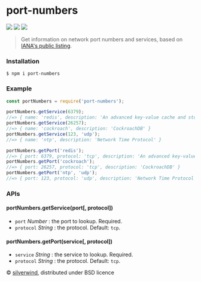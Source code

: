 # port-numbers
[![](https://img.shields.io/npm/v/port-numbers.svg?style=flat)](https://www.npmjs.org/package/port-numbers) [![](https://img.shields.io/npm/dm/port-numbers.svg)](https://www.npmjs.org/package/port-numbers) [![](https://api.travis-ci.org/silverwind/port-numbers.svg?style=flat)](https://travis-ci.org/silverwind/port-numbers)
> Get information on network port numbers and services, based on [IANA's public listing](http://www.iana.org/assignments/service-names-port-numbers/service-names-port-numbers.xhtml).

### Installation
```
$ npm i port-numbers
```
### Example
```js
const portNumbers = require('port-numbers');

portNumbers.getService(6379);
//=> { name: 'redis', description: 'An advanced key-value cache and store' }
portNumbers.getService(26257);
//=> { name: 'cockroach', description: 'CockroachDB' }
portNumbers.getService(123, 'udp');
//=> { name: 'ntp', description: 'Network Time Protocol' }

portNumbers.getPort('redis');
//=> { port: 6379, protocol: 'tcp', description: 'An advanced key-value cache and store' }
portNumbers.getPort('cockroach');
//=> { port: 26257, protocol: 'tcp', description: 'CockroachDB' }
portNumbers.getPort('ntp', 'udp');
//=> { port: 123, protocol: 'udp', description: 'Network Time Protocol' }
```

### APIs
#### portNumbers.getService(port[, protocol])
- `port` *Number* : the port to lookup. Required.
- `protocol` *String* : the protocol. Default: `tcp`.

#### portNumbers.getPort(service[, protocol])
- `service` *String* : the service to lookup. Required.
- `protocol` *String* : the protocol. Default: `tcp`.

© [silverwind](https://github.com/silverwind), distributed under BSD licence
